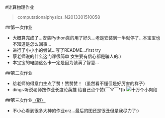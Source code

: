 #计算物理作业 
 >computationalphysics_N2013301510058

##第一次作业
*  大概算完成了…安装Python真的用了好久…老是安装到一半就停了…本宝宝也不知道是怎么回事…
*  进行了小小小的尝试…写了README…first try
*  蔡老师说的什么这门课很简单 女生要有信心都是骗人的:)
*  本宝宝的电脑这么卡一定是因为装满了智慧…

##第二次作业
*  给老师的得意门生点了赞！赞赞赞！（虽然看不懂但是好厉害的样子）
*  ding~听说老师按作业长度论英雄 给自己点个赞(￣▽￣*)b
 ![十万个小肉段](https://github.com/zhuchuchu/computationalphysics_N2013301510058/blob/master/img-7f9f9c577f855b0ceea271c30dcca00e.jpg)

##第三次作业[（戳）](https://github.com/zhuchuchu/computationalphysics_N2013301510058/blob/master/homework03.md)
*  不小心看到很多大神的作业orz…最后的图还是很丑但是我尽力了:)
